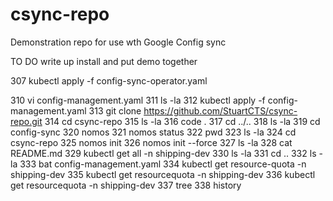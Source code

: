 # csync-repo
Demonstration repo for use wth Google Config sync

TO DO write up install and put demo together

307  kubectl apply -f config-sync-operator.yaml

  310  vi config-management.yaml
  311  ls -la
  312  kubectl apply -f config-management.yaml
  313  git clone https://github.com/StuartCTS/csync-repo.git
  314  cd csync-repo
  315  ls -la
  316  code .
  317  cd ../..
  318  ls -la
  319  cd config-sync
  320  nomos
  321  nomos status
  322  pwd
  323  ls -la
  324  cd csync-repo
  325  nomos init
  326  nomos init --force
  327  ls -la
  328  cat README.md
  329  kubectl get all -n shipping-dev
  330  ls -la
  331  cd ..
  332  ls -la
  333  bat config-management.yaml
  334  kubectl get resource-quota -n shipping-dev
  335  kubectl get resourcequota -n shipping-dev
  336  kubectl get resourcequota -n shipping-dev
  337  tree
  338  history